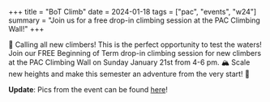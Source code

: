 +++
title = "BoT Climb"
date = 2024-01-18
tags = ["pac", "events", "w24"]
summary = "Join us for a free drop-in climbing session at the PAC Climbing Wall!"
+++

🧗 Calling all new climbers! This is the perfect opportunity to test the waters! Join our FREE Beginning of Term drop-in climbing session for new climbers at the PAC Climbing Wall on Sunday January 21st from 4-6 pm. 🏔️ Scale new heights and make this semester an adventure from the very start! 🎉

**Update**: Pics from the event can be found [here](https://drive.google.com/drive/folders/1QZSOWpwliBr_jz11x7OTvIOsYs8eCiAk)!
